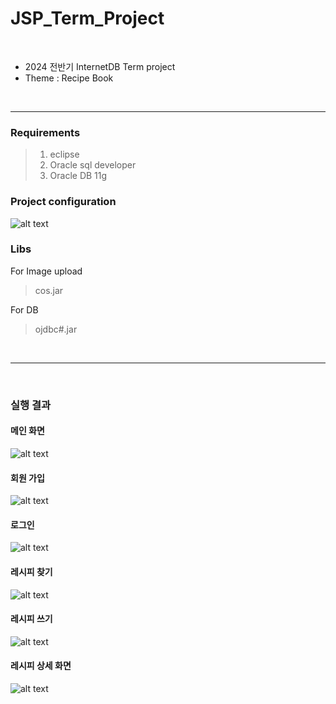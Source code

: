 # JSP_Term_Project

<br>

* 2024 전반기 InternetDB Term project
* Theme : Recipe Book

<br>

---

<h3>Requirements</h3>

> 1. eclipse
> 2. Oracle sql developer
> 3. Oracle DB 11g

<h3>Project configuration</h3>

![alt text](image.png)

<h3>Libs</h3>

For Image upload
> cos.jar

For DB 
> ojdbc#.jar

<br>

---

<br>

<h3>실행 결과</h3>

<h4>메인 화면</h4> 

![alt text](img/image-1.png)

<h4>회원 가입</h4>

![alt text](img/image-2.png)

<h4>로그인</h4>

![alt text](img/image-3.png)

<h4>레시피 찾기</h4>

![alt text](img/image-4.png)

<h4>레시피 쓰기</h4>

![alt text](img/image-5.png)

<h4>레시피 상세 화면</h4>

![alt text](img/image-6.png)

